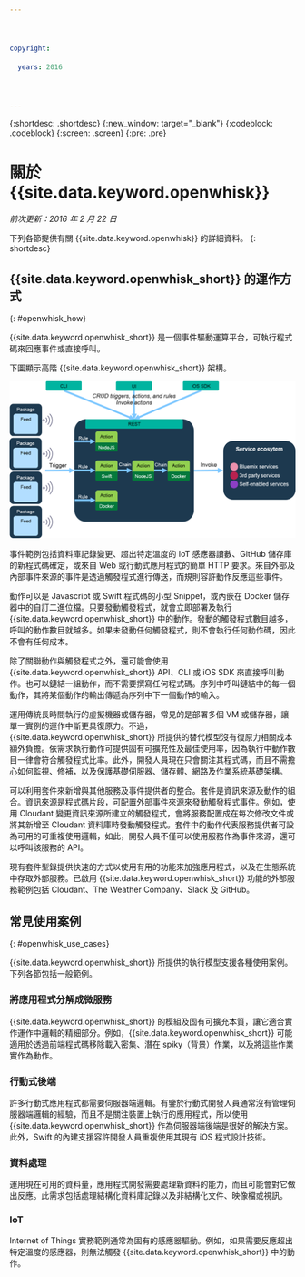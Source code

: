 ```yaml
---

 

copyright:

  years: 2016

 

---
```


{:shortdesc: .shortdesc}
{:new_window: target="_blank"}
{:codeblock: .codeblock}
{:screen: .screen}
{:pre: .pre}

# 關於 {{site.data.keyword.openwhisk}}

*前次更新：2016 年 2 月 22 日*

下列各節提供有關 {{site.data.keyword.openwhisk}} 的詳細資料。
{: shortdesc}

## {{site.data.keyword.openwhisk_short}} 的運作方式
{: #openwhisk_how}

{{site.data.keyword.openwhisk_short}} 是一個事件驅動運算平台，可執行程式碼來回應事件或直接呼叫。

下圖顯示高階 {{site.data.keyword.openwhisk_short}} 架構。

![{{site.data.keyword.openwhisk_short}} 架構](OpenWhisk.png)

事件範例包括資料庫記錄變更、超出特定溫度的 IoT 感應器讀數、GitHub 儲存庫的新程式碼確定，或來自 Web 或行動式應用程式的簡單 HTTP 要求。來自外部及內部事件來源的事件是透過觸發程式進行傳送，而規則容許動作反應這些事件。

動作可以是 Javascript 或 Swift 程式碼的小型 Snippet，或內嵌在 Docker 儲存器中的自訂二進位檔。只要發動觸發程式，就會立即部署及執行 {{site.data.keyword.openwhisk_short}} 中的動作。發動的觸發程式數目越多，呼叫的動作數目就越多。如果未發動任何觸發程式，則不會執行任何動作碼，因此不會有任何成本。

除了關聯動作與觸發程式之外，還可能會使用 {{site.data.keyword.openwhisk_short}} API、CLI 或 iOS SDK 來直接呼叫動作。也可以鏈結一組動作，而不需要撰寫任何程式碼。序列中呼叫鏈結中的每一個動作，其將某個動作的輸出傳遞為序列中下一個動作的輸入。

運用傳統長時間執行的虛擬機器或儲存器，常見的是部署多個 VM 或儲存器，讓單一實例的運作中斷更具復原力。不過，{{site.data.keyword.openwhisk_short}} 所提供的替代模型沒有復原力相關成本額外負擔。依需求執行動作可提供固有可擴充性及最佳使用率，因為執行中動作數目一律會符合觸發程式比率。此外，開發人員現在只會關注其程式碼，而且不需擔心如何監視、修補，以及保護基礎伺服器、儲存體、網路及作業系統基礎架構。

可以利用套件來新增與其他服務及事件提供者的整合。套件是資訊來源及動作的組合。資訊來源是程式碼片段，可配置外部事件來源來發動觸發程式事件。例如，使用 Cloudant 變更資訊來源所建立的觸發程式，會將服務配置成在每次修改文件或將其新增至 Cloudant 資料庫時發動觸發程式。套件中的動作代表服務提供者可設為可用的可重複使用邏輯，如此，開發人員不僅可以使用服務作為事件來源，還可以呼叫該服務的 API。

現有套件型錄提供快速的方式以使用有用的功能來加強應用程式，以及在生態系統中存取外部服務。已啟用 {{site.data.keyword.openwhisk_short}} 功能的外部服務範例包括 Cloudant、The Weather Company、Slack 及 GitHub。



## 常見使用案例
{: #openwhisk_use_cases}

{{site.data.keyword.openwhisk_short}} 所提供的執行模型支援各種使用案例。下列各節包括一般範例。

### 將應用程式分解成微服務
{{site.data.keyword.openwhisk_short}} 的模組及固有可擴充本質，讓它適合實作運作中邏輯的精細部分。例如，{{site.data.keyword.openwhisk_short}} 可能適用於透過前端程式碼移除載入密集、潛在 spiky（背景）作業，以及將這些作業實作為動作。

### 行動式後端
許多行動式應用程式都需要伺服器端邏輯。有鑒於行動式開發人員通常沒有管理伺服器端邏輯的經驗，而且不是關注裝置上執行的應用程式，所以使用 {{site.data.keyword.openwhisk_short}} 作為伺服器端後端是很好的解決方案。此外，Swift 的內建支援容許開發人員重複使用其現有 iOS 程式設計技術。

### 資料處理
運用現在可用的資料量，應用程式開發需要處理新資料的能力，而且可能會對它做出反應。此需求包括處理結構化資料庫記錄以及非結構化文件、映像檔或視訊。

### IoT
Internet of Things 實務範例通常為固有的感應器驅動。例如，如果需要反應超出特定溫度的感應器，則無法觸發 {{site.data.keyword.openwhisk_short}} 中的動作。



